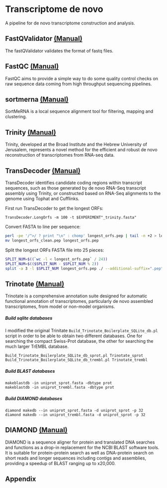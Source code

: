 # Transcriptome de novo  
A pipeline for de novo transcriptome construction and analysis.

## FastQValidator [(Manual)](https://genome.sph.umich.edu/wiki/FastQValidator)
The fastQValidator validates the format of fastq files.

## FastQC [(Manual)](https://www.bioinformatics.babraham.ac.uk/projects/fastqc/) 
FastQC aims to provide a simple way to do some quality control checks on raw sequence data coming from high throughput sequencing pipelines. 

## sortmerna [(Manual)](https://github.com/biocore/sortmerna/blob/master/README.md) 
SortMeRNA is a local sequence alignment tool for filtering, mapping and clustering.

## Trinity [(Manual)](https://github.com/trinityrnaseq/trinityrnaseq/wiki) 
Trinity, developed at the Broad Institute and the Hebrew University of Jerusalem, represents a novel method for the efficient and robust de novo reconstruction of transcriptomes from RNA-seq data. 

## TransDecoder [(Manual)](https://github.com/TransDecoder/TransDecoder/wiki)
TransDecoder identifies candidate coding regions within transcript sequences, such as those generated by de novo RNA-Seq transcript assembly using Trinity, or constructed based on RNA-Seq alignments to the genome using Tophat and Cufflinks.

First run TransDecoder to get the longest ORFs:
```
TransDecoder.LongOrfs -m 100 -t $EXPERIMENT"_trinity.fasta"
```
Convert FASTA to line per sequence:
```bash
perl -pe '/^>/ ? print "\n" : chomp' longest_orfs.pep | tail -n +2 > longest_orfs_clean.pep
mv longest_orfs_clean.pep longest_orfs.pep
```
Split the longest ORFs FASTA file into 25 pieces:
```bash
SPLIT_NUM=$((`wc -l < longest_orfs.pep` / 24))
SPLIT_NUM=$(($SPLIT_NUM - $SPLIT_NUM % 2))
split -a 3 -l $SPLIT_NUM longest_orfs.pep ./ --additional-suffix=".pep" --numeric-suffixes=1
```

## Trinotate [(Manual)](https://trinotate.github.io/) 
Trinotate is a comprehensive annotation suite designed for automatic functional annotation of transcriptomes, particularly de novo assembled transcriptomes, from model or non-model organisms.



##### Build sqlite databases
I modified the original Trinitate `Build_Trinotate_Boilerplate_SQLite_db.pl` script in order to be able to obtain two different databases. One for searching the compact Swiss-Prot database, the other for searching the much larger TrEMBL database. 

```
Build_Trinotate_Boilerplate_SQLite_db_sprot.pl Trinotate_sprot
Build_Trinotate_Boilerplate_SQLite_db_trembl.pl Trinotate_trembl
```

##### Build BLAST databases
```
makeblastdb -in uniprot_sprot.fasta -dbtype prot
makeblastdb -in uniprot_trembl.fasta -dbtype prot
```
##### Build DIAMOND databases
```
diamond makedb --in uniprot_sprot.fasta -d uniprot_sprot -p 32
diamond makedb --in uniprot_trembl.fasta -d uniprot_sprot -p 32
```

## DIAMOND [(Manual)](https://github.com/bbuchfink/diamond) 
DIAMOND is a sequence aligner for protein and translated DNA searches and functions as a drop-in replacement for the NCBI BLAST software tools. It is suitable for protein-protein search as well as DNA-protein search on short reads and longer sequences including contigs and assemblies, providing a speedup of BLAST ranging up to x20,000. 

## Appendix

